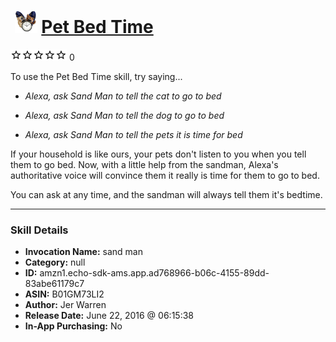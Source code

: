 # &nbsp;<img src="skill_icon" alt="Pet Bed Time icon" width="36"> [Pet Bed Time](http://alexa.amazon.com/#skills/amzn1.echo-sdk-ams.app.ad768966-b06c-4155-89dd-83abe61179c7)
![0 stars](../../images/ic_star_border_black_18dp_1x.png)![0 stars](../../images/ic_star_border_black_18dp_1x.png)![0 stars](../../images/ic_star_border_black_18dp_1x.png)![0 stars](../../images/ic_star_border_black_18dp_1x.png)![0 stars](../../images/ic_star_border_black_18dp_1x.png) 0

To use the Pet Bed Time skill, try saying...

* *Alexa, ask Sand Man to tell the cat to go to bed*

* *Alexa, ask Sand Man to tell the dog to go to bed*

* *Alexa, ask Sand Man to tell the pets it is time for bed*

If your household is like ours, your pets don't listen to you when you tell them to go bed.  Now, with a little help from the sandman, Alexa's authoritative voice will convince them it really is time for them to go to bed.

You can ask at any time, and the sandman will always tell them it's bedtime.

***

### Skill Details

* **Invocation Name:** sand man
* **Category:** null
* **ID:** amzn1.echo-sdk-ams.app.ad768966-b06c-4155-89dd-83abe61179c7
* **ASIN:** B01GM73LI2
* **Author:** Jer Warren
* **Release Date:** June 22, 2016 @ 06:15:38
* **In-App Purchasing:** No
